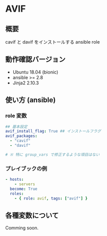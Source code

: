 # AVIF

## 概要
cavif と davif をインストールする ansible role

## 動作確認バージョン

- Ubuntu 18.04 (bionic)
- ansible >= 2.8
- Jinja2 2.10.3

## 使い方 (ansible)

### role 変数

```yaml
## 基本設定
avif_install_flag: True ## インストールフラグ
avif_packages:
  - "cavif"
  - "davif"

# ※ 特に group_vars で修正するような項目はない
```

### プレイブックの例

```yaml
- hosts:
    - servers
  become: True
  roles:
    - { role: avif, tags: ["avif"] }
```

## 各種変数について
Comming soon.
